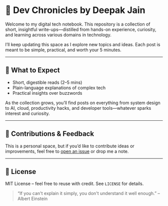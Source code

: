 # 🧠 Dev Chronicles by Deepak Jain

Welcome to my digital tech notebook. This repository is a collection of short, insightful write-ups—distilled from hands-on experience, curiosity, and learning across various domains in technology.

I’ll keep updating this space as I explore new topics and ideas. Each post is meant to be simple, practical, and worth your 5 minutes.

---

## 🚧 What to Expect

- Short, digestible reads (2–5 mins)
- Plain-language explanations of complex tech
- Practical insights over buzzwords

As the collection grows, you’ll find posts on everything from system design to AI, cloud, productivity hacks, and developer tools—whatever sparks interest and curiosity.

---

## 🙌 Contributions & Feedback

This is a personal space, but if you’d like to contribute ideas or improvements, feel free to [open an issue](https://github.com/Deepak14Jain/deepak14jain.github.io/issues) or drop me a note.

---

## 📜 License

MIT License – feel free to reuse with credit. See `LICENSE` for details.

> “If you can't explain it simply, you don't understand it well enough.” – Albert Einstein